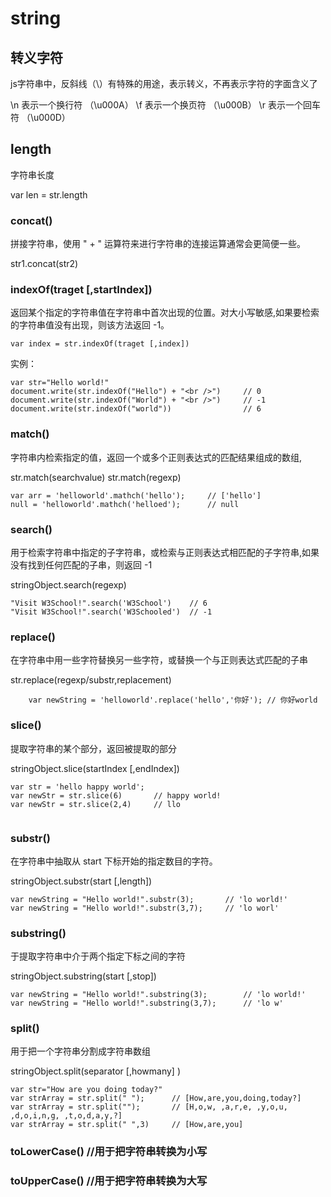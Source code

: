 
# string

## 转义字符

js字符串中，反斜线（\）有特殊的用途，表示转义，不再表示字符的字面含义了

\n 	表示一个换行符 （\u000A）
\f 	表示一个换页符 （\u000B）
\r 	表示一个回车符 （\u000D）


## length
字符串长度

var len = str.length


### concat()
拼接字符串，使用 " + " 运算符来进行字符串的连接运算通常会更简便一些。

str1.concat(str2)


### indexOf(traget [,startIndex])
返回某个指定的字符串值在字符串中首次出现的位置。对大小写敏感,如果要检索的字符串值没有出现，则该方法返回 -1。

```
var index = str.indexOf(traget [,index])
```

实例：
```
var str="Hello world!"
document.write(str.indexOf("Hello") + "<br />")		// 0
document.write(str.indexOf("World") + "<br />")		// -1
document.write(str.indexOf("world"))				// 6

```



###  match() 
字符串内检索指定的值，返回一个或多个正则表达式的匹配结果组成的数组,

str.match(searchvalue)
str.match(regexp)

```
var arr = 'helloworld'.mathch('hello');		// ['hello']
null = 'helloworld'.mathch('helloed');		// null
```


### search() 
用于检索字符串中指定的子字符串，或检索与正则表达式相匹配的子字符串,如果没有找到任何匹配的子串，则返回 -1

stringObject.search(regexp)


```
"Visit W3School!".search('W3School')	// 6
"Visit W3School!".search('W3Schooled')	// -1

```



###  replace() 
在字符串中用一些字符替换另一些字符，或替换一个与正则表达式匹配的子串

str.replace(regexp/substr,replacement)

```
	var newString = 'helloworld'.replace('hello','你好');	// 你好world
```




###  slice() 
提取字符串的某个部分，返回被提取的部分

stringObject.slice(startIndex [,endIndex])

```
var str = 'hello happy world';
var newStr = str.slice(6)		// happy world!
var newStr = str.slice(2,4)		// llo
	
```

### substr()
在字符串中抽取从 start 下标开始的指定数目的字符。

stringObject.substr(start [,length])

```
var newString = "Hello world!".substr(3);		// 'lo world!'
var newString = "Hello world!".substr(3,7);		// 'lo worl'
```

### substring()
于提取字符串中介于两个指定下标之间的字符

stringObject.substring(start [,stop])

```
var newString = "Hello world!".substring(3);		// 'lo world!'
var newString = "Hello world!".substring(3,7);		// 'lo w'
```




### split() 
用于把一个字符串分割成字符串数组

stringObject.split(separator [,howmany] )

```
var str="How are you doing today?"
var strArray = str.split(" ");		// [How,are,you,doing,today?]
var strArray = str.split("");		// [H,o,w, ,a,r,e, ,y,o,u, ,d,o,i,n,g, ,t,o,d,a,y,?]
var strArray = str.split(" ",3)		// [How,are,you]
```


### toLowerCase()	//用于把字符串转换为小写
### toUpperCase()	//用于把字符串转换为大写
